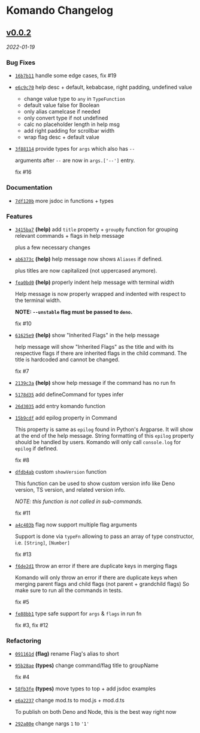 # Komando Changelog

<!-- CHLOG_SPLIT_MARKER -->

## [v0.0.2](https://github.com/ydcjeff/komando/compare/7ae9129...v0.0.2)

_2022-01-19_

### Bug Fixes

- [`16b7b11`](https://github.com/ydcjeff/komando/commit/16b7b11) handle some
  edge cases, fix #19

- [`e6c9c70`](https://github.com/ydcjeff/komando/commit/e6c9c70) help desc +
  default, kebabcase, right padding, undefined value

  - change value type to `any` in `TypeFunction`
  - default value false for Boolean
  - only alias camelcase if needed
  - only convert type if not undefined
  - calc no placeholder length in help msg
  - add right padding for scrollbar width
  - wrap flag desc + default value

- [`3f88114`](https://github.com/ydcjeff/komando/commit/3f88114) provide types
  for `args` which also has `--`

  arguments after `--` are now in `args.['--']` entry.

  fix #16

### Documentation

- [`7df120b`](https://github.com/ydcjeff/komando/commit/7df120b) more jsdoc in
  functions + types

### Features

- [`3415ba7`](https://github.com/ydcjeff/komando/commit/3415ba7) **(help)** add
  `title` property + `groupBy` function for grouping relevant commands + flags
  in help message

  plus a few necessary changes

- [`ab6373c`](https://github.com/ydcjeff/komando/commit/ab6373c) **(help)** help
  message now shows `Aliases` if defined.

  plus titles are now capitalized (not uppercased anymore).

- [`fea0bd0`](https://github.com/ydcjeff/komando/commit/fea0bd0) **(help)**
  properly indent help message with terminal width

  Help message is now properly wrapped and indented with respect to the terminal
  width.

  **NOTE: `--unstable` flag must be passed to `deno`.**

  fix #10

- [`61625e9`](https://github.com/ydcjeff/komando/commit/61625e9) **(help)** show
  "Inherited Flags" in the help message

  help message will show "Inherited Flags" as the title and with its respective
  flags if there are inherited flags in the child command. The title is
  hardcoded and cannot be changed.

  fix #7

- [`2139c3a`](https://github.com/ydcjeff/komando/commit/2139c3a) **(help)** show
  help message if the command has no run fn

- [`5178d35`](https://github.com/ydcjeff/komando/commit/5178d35) add
  defineCommand for types infer

- [`26d3035`](https://github.com/ydcjeff/komando/commit/26d3035) add entry
  komando function

- [`15b9cdf`](https://github.com/ydcjeff/komando/commit/15b9cdf) add epilog
  property in Command

  This property is same as `epilog` found in Python's Argparse. It will show at
  the end of the help message. String formatting of this `epilog` property
  should be handled by users. Komando will only call `console.log` for `epilog`
  if defined.

  fix #8

- [`dfdb4ab`](https://github.com/ydcjeff/komando/commit/dfdb4ab) custom
  `showVersion` function

  This function can be used to show custom version info like Deno version, TS
  version, and related version info.

  _NOTE: this function is not called in sub-commands._

  fix #11

- [`a4c403b`](https://github.com/ydcjeff/komando/commit/a4c403b) flag now
  support multiple flag arguments

  Support is done via `typeFn` allowing to pass an array of type constructor,
  i.e. `[String]`, `[Number]`

  fix #13

- [`f6de2d1`](https://github.com/ydcjeff/komando/commit/f6de2d1) throw an error
  if there are duplicate keys in merging flags

  Komando will only throw an error if there are duplicate keys when merging
  parent flags and child flags (not parent + grandchild flags) So make sure to
  run all the commands in tests.

  fix #5

- [`fe88bb1`](https://github.com/ydcjeff/komando/commit/fe88bb1) type safe
  support for `args` & `flags` in run fn

  fix #3, fix #12

### Refactoring

- [`091161d`](https://github.com/ydcjeff/komando/commit/091161d) **(flag)**
  rename Flag's alias to short

- [`95b28ae`](https://github.com/ydcjeff/komando/commit/95b28ae) **(types)**
  change command/flag title to groupName

  fix #4

- [`58fb3fe`](https://github.com/ydcjeff/komando/commit/58fb3fe) **(types)**
  move types to top + add jsdoc examples

- [`e6a2237`](https://github.com/ydcjeff/komando/commit/e6a2237) change mod.ts
  to mod.js + mod.d.ts

  To publish on both Deno and Node, this is the best way right now

- [`292a80e`](https://github.com/ydcjeff/komando/commit/292a80e) change nargs
  `1` to `'1'`
